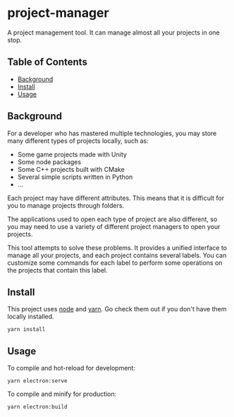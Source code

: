 # project-manager

A project management tool. It can manage almost all your projects in one stop.

## Table of Contents

- [Background](#background)
- [Install](#install)
- [Usage](#usage)

## Background

For a developer who has mastered multiple technologies, you may store many different types of projects locally, such as:

- Some game projects made with Unity
- Some node packages
- Some C++ projects built with CMake
- Several simple scripts written in Python
- ...

Each project may have different attributes. This means that it is difficult for you to manage projects through folders.

The applications used to open each type of project are also different, so you may need to use a variety of different project managers to open your projects.

This tool attempts to solve these problems. It provides a unified interface to manage all your projects, and each project contains several labels. You can customize some commands for each label to perform some operations on the projects that contain this label.

## Install

This project uses [node](http://nodejs.org) and [yarn](https://yarnpkg.com). Go check them out if you don't have them locally installed.

```
yarn install
```

## Usage

To compile and hot-reload for development:

```
yarn electron:serve
```

To compile and minify for production:

```
yarn electron:build
```
